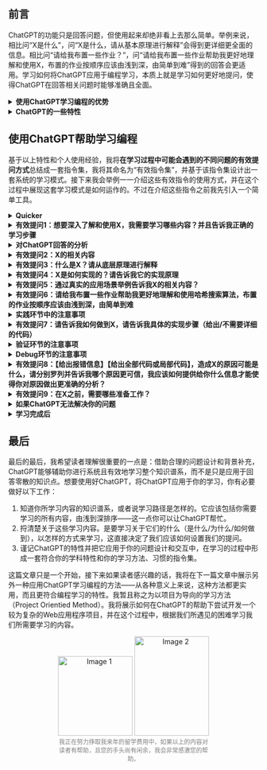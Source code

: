 ## 前言


ChatGPT的功能只是回答问题，但使用起来却绝非看上去那么简单。举例来说，相比问“X是什么”，问“X是什么，请从基本原理进行解释”会得到更详细更全面的信息。相比问“请给我布置一些作业？”，问“请给我布置一些作业帮助我更好地理解和使用X，布置的作业按顺序应该由浅到深，由简单到难”得到的回答会更适用。学习如何将ChatGPT应用于编程学习，本质上就是学习如何更好地提问，使得ChatGPT在回答相关问题时能够准确且全面。



<details>
<summary> <strong> 使用ChatGPT学习编程的优势</summary></strong><br>



#### ChatGPT能够明显提高学习效率
可以将弄懂一个知识点所耗费的时间分为两部分：

1. 用于找到解答的时间

2. 用于理解解答的时间
 
ChatGPT将（1）和（2）所需的时间缩短到一个惊人的程度，特别是（1）部分。在ChatGPT之前，我们需要耗费大量的时间在（1）中。大家可以回想自己在ChatGPT之前为找到某个问题的解答的经历，有时候我们甚至可能在这上面花费数小时乃至数天，而ChatGPT不需要一分钟就能解决（更复杂的问题则需要多次交互，但花费的时间也要少得多得多）。而在（2）中，ChatGPT也能帮助你迅速理解解答并且针对对你的任何疑惑做出解答。


以前我们也许需要花费数个小时甚至数天来寻找答案，而理解答案的过程却不需要十分钟，现在有了ChatGPT，我们可以将整个过程——从寻找到理解答案——都缩短到5分钟。

#### ChatGPT能够降低学习的难度
**ChatGPT对于知识点的解释是动态的**，这一点是它和搜索引擎、书籍和其它知识获取方式的本质差异。同样一个知识点，如果出现在书或搜索引擎上，它的解释是已经固定的，它不会因为你看不懂而修改一个字，而如果出现在ChatGPT，你可以说“我看不懂，请解释得更详细一点”，可以说”我看不懂英文，请使用中文解答“，可以说“请尝试向一个完全没有这方面知识的人解释这个知识点”。

此外**ChatGPT还能够基于单个知识点无限扩展、延伸，帮助你理解各个知识点之间的关系，将知识点放入整个知识体系和实践中**。

#### ChatGPT能够降低学习的成本

最直接的，ChatGPT免去了购买大部分书籍的花费。我们只需要一个网站，或者只是一张完备的学习路径图，接下来的都可以交给ChatGPT。只有在学习到一定深度后，我们才需要特别购买一些书籍来补充欠缺。

ChatGPT免去了培训的费用。没有任何老师能够像ChatGPT这样，全天无休等待你的提问，耐心、专业，从不感到厌烦。

唯一且非常值得的费用也许是ChatGPT Plus的会员费用，每月20＄，绝对物超所值。

</details>


<details>
<summary> <strong> ChatGPT的一些特性</summary></strong><br>
 
在正式开始学习之前，有必要先简单介绍一下ChatGPT的一些特性，利用好这些特性能够帮助你更正确地设计你的问题，从而提高ChatGPT的回答质量。

#### ChatGPT的回答质量取决于提问质量
不同提问方式得到的答案质量差异是巨大的。比如我之前提到的，同样一个知识点，如果你只是普通询问“是什么”，那给出来的回答就会比较简单，有时候无法满足你对这个知识点应该达到的掌握程度。但是如果你问“X是什么？请从底层原理进行解释”，那么ChatGPT给出的答案就会详细得多。我们需要根据我们所问问题的情境，设计出适合该类问题的提问方式，这样才能得到质量更好的回答。


#### ChatGPT的答案并非一蹴而就
ChatGPT并不是一键给出正确答案，它是在与你不断交互的过程中才慢慢形成一个较为正确的回答，并且这个回答还能继续根据你的反馈进行修正。这就也是说，在绝大多数情况下，如果它的回答不能满足你的需求，你应该继续补充条件或者尝试修改自己的提问方式，并且将代码的结果也反馈给它。这样经过多轮的交互后，相比最初，ChatGPT给你的回答会清晰有效得多。当然，可能直到最后ChatGPT给出的结果也并不能让你满意，这就要说到下一个特点。

#### 使用ChatGPT并非只是为了获得正确答案
使用ChatGPT来完成一个任务和使用ChatGPT来学习是两回事。在前者的情境下，你会要求ChatGPT能够尽可能地正确且迅速地完成你的需求，但在后者的情境下，你要做的是从ChatGPT中的回答中学习到你要学习的内容。ChatGPT给予你的实现某个方法的代码可能是错误的，但是你可以把报错信息反馈给它让它改正，也可以让它解释这段代码，让它告诉你是如何实现这段代码的。总之错误很正常，你需要做的是从错误中学习。最理想的情况是你在它的教导下，从它的错误和自己的错误中学习，最后与它合力写出正确的代码。

</details>


## 使用ChatGPT帮助学习编程

基于以上特性和个人使用经验，我将**在学习过程中可能会遇到的不同问题的有效提问方式**总结成一套指令集，我将其命名为“有效指令集”，并基于该指令集设计出一套系统的学习模式。接下来我会举例一一介绍这些有效指令的使用方式，并在这个过程中展现这套学习模式是如何运作的。不过在介绍这些指令之前我先引入一个简单工具。
<details>
<summary> <strong> Quicker</summary></strong><br>

网站：https://getquicker.net/Download

Quicker是一款 Windows 平台上的快捷操作工具，可以帮助我们更快速、更方便地完成我们需要的操作。比如同样询问A/B/C/D知识点，不需要花费时间每次都输入““A/B/C/D是什么？请从底层原理进行解释”，只需要将指令"X是什么？请从底层原理进行解释“输入Quiker中，然后我们选中A/B/C/D，然后使用Quiker一键替换掉X即可。将所有指令都输入到Quicker后，能减少我们在输入上浪费的时间。使用其它有类似功能的快捷操作工具亦可。

[示例视频1]( https://www.bilibili.com/video/BV1rM4y1B7rw/?share_source=copy_web&vd_source=517d066e1daeca655783363f1e449202)

**如有需要，后续将发布如何使用Quicker录制指令的视频**
</details>

<details>
<summary> <strong> 有效提问1：想要深入了解和使用X，我需要学习哪些内容？并且告诉我正确的学习步骤</summary></strong><br>


接下来以”哈希搜索算法“（此处的”哈希搜索算法“更常见的中文叫法应为哈希查找算法，ChatGPT能够理解，不影响回答的准确性）为例对ChatGPT做出第一个提问。对于一个陌生的知识点，许多人的第一个提问往往是“X是什么”，但这并不是一个有效提问，ChatGPT给出的答案往往也并不能让人满意。而在使用另外一种更合理、有效的提问方式后，给出的答案立即得到改善。读者可以做出对比，注意在不同的询问方式下ChatGPT给出答案的不同。

![Pasted image 20230316162630](https://user-images.githubusercontent.com/69788237/227186142-4006eb4c-2b8f-4ac3-916b-7ac0e7cb562c.png)
![Pasted image 20230316162643](https://user-images.githubusercontent.com/69788237/227186487-efcd20b5-71b9-490e-be25-9be4f0461c04.png)

>因为只是示例，考虑到响应速度，使用的model是GPT-3.5。使用GPT-4答案会更准确，但使用体验未必更好。

哪种提问方式更好一目了然。

<strong>任何一个知识点它不是独立的，它是其它知识点的基础，它自身也由很多更底层的知识点构成。</strong>当我们学习一个知识点我们不能直接问它是什么，这样提问得出的回答很可能是不全面，甚至无效的。了解一个知识点，特别是位于知识体系中较为高层的知识点，必须也得了解与它相关的更底层的知识点，有效提问1的作用就是这个。


<details>
<summary> <strong> 使用GPT-3.5还是4.0</summary></strong><br>


同一个问题，ChatGPT4.0的回答：

![Pasted image 20230316185135](https://user-images.githubusercontent.com/69788237/227186910-32cc5bc9-3942-4893-b767-950e76369807.png)

对比两个回答，可以发现两者在对于知识点的回答上其实是相似的，所以在学习概念和知识点上其实可以优先选择响应速度快得多的GPT-3.5。什么时候优先使用GPT-4，这我也会在下文用到时指出。
</details>
</details>

<details>
<summary> <strong> 对ChatGPT回答的分析</summary></strong><br>


在有效提问1的回答中，ChatGPT给出了所有关于该知识点我们需要学习的内容，接下来我们要捋清楚关于这些学习内容，我们是要学习关于它们的什么，我们要以怎样的方式来学习，这直接决定了我们应该如何设置我们的提问。

一般来说，关于某个知识点，我们要学习以下内容：

1. 是什么
2. 为什么
3. 真实的应用场景是什么
4. 怎么做
5. 做得是否正确，哪里错误，如何修改

1、2是为了从概念上理解知识点，3是为了从应用场景上理解这个知识点的作用（如果不了解这一点，很多知识点的学习会变得很枯燥也很抽象），4、5是为了实践操作。

缕清以上内容后，我们就可以根据不同的学习内容设计不同的有效提问。从概念上、从应用场景上、从实践上，三个不同的视角，设计提问时需要不同的侧重点。

接下来我们就只需要根据以上步骤对ChatGPT回答的学习进行学习即可，这里我将使用我发现的另一个**有效指令：X的相关内容**。在通过指令”什么是X？请从底层原理进行解释“提问之前，我们可以先使用这个有效指令来进行一个总体和广度上的认识。
</details>



<details>
<summary> <strong> 有效提问2：X的相关内容</summary></strong><br>



比如对“哈希函数的设计和实现”：

![Pasted image 20230316165421](https://user-images.githubusercontent.com/69788237/227187051-1142eeb0-26b8-457d-af1c-2248762a3a9e.png)

如果你对以上内容不满意，可以继续追问。

![Pasted image 20230316185636](https://user-images.githubusercontent.com/69788237/227187197-ffd97b6e-8fc4-4212-95e1-ab8ee513e245.png)

**对于基础的知识点，如果觉得不对劲可以对比Google和书。就我的经验来看，ChatGPT很少在比较宽泛、通用、基础的知识点上犯错（当然也很可能只是犯错了但我不知道而已，这一点请在使用时自己斟酌）。**
</details>


<details>
<summary> <strong> 有效提问3：什么是X？请从底层原理进行解释</summary></strong><br>


有效提问2是为了对X做出一个总的介绍，扩展和延申关于X的内容，这是广度上的认识。想要完全理解一个概念，特别是计算机中一些关键的概念，需要足够深度的认识，这就是有效提问3的作用。

![Pasted image 20230316193116](https://user-images.githubusercontent.com/69788237/227192986-2d6bba22-2d41-474b-93d5-9e537f1d66cb.png)

从回答中我们可以发现，虽然相比直接问“是什么”更加详细，但是并没有谈到什么“底层原理”。**这是因为“底层原理”这个表述其实并不适用于“哈希搜索算法”这个概念，”哈希搜索算法“的重要其实不在于它是什么，它而在在于如何实现及实现的原理**。对于这类情况，我们还需要追求一个有效提问4。


<details>
<summary>什么时候适用“底层原理”</summary><br>
 
![Pasted image 20230316194256](https://user-images.githubusercontent.com/69788237/227193310-32a74232-ba94-44d2-9fe0-c9f7aa51743a.png)

![Pasted image 20230316194356](https://user-images.githubusercontent.com/69788237/227193336-6b140a53-41ba-47a2-bffe-0fadcae11226.png)

当我们学习操作系统或任何底层原理时，这个提问的作用便十分明显。

</details>
</details>

<details>
<summary> <strong>  有效提问4：X是如何实现的？请告诉我它的实现原理</strong></summary><br>


![Pasted image 20230316195201](https://user-images.githubusercontent.com/69788237/227193934-c1c4a426-2c46-4da2-bcb9-72cad03ad683.png)

![Pasted image 20230316195214](https://user-images.githubusercontent.com/69788237/227194083-5880febf-6059-4d05-8314-ba9838e0a452.png)


回答的质量得到显著的提升。
</details>

<details>
<summary> <strong>  有效提问5：通过真实的应用场景举例告诉我X的相关内容？</strong></summary><br>


以上4个有效提问是基于概念上的提问，接下来开始对作用上的提问。作用上的提问其实相当重要，有时候我会首先问这个问题。了解真实的应用场景，能够让你在学习该内容时将其与真实的应用场景联系起来，从而让你明白这个知识点的意义，也让你的学习会不那么枯燥。而且更重要的是，一般来说这里出现的应用场景就是你要在实践中去最后完成的任务。

![Pasted image 20230316205532](https://user-images.githubusercontent.com/69788237/227194113-8fa864a1-8536-4aa1-a484-8bd886a0ccf5.png)

继续深入了解的话可以选择其中一个应用场景，同时指定一种编程语言，让ChatGPT教你完成一段代码。比如：


![Pasted image 20230317020831](https://user-images.githubusercontent.com/69788237/227194265-96d7c4ef-7027-4221-86dc-9cf0fd35e6b0.png)
</details>

<details>
<summary> <strong> 有效提问6：请给我布置一些作业帮助我更好地理解和使用哈希搜索算法，布置的作业按顺序应该由浅到深，由简单到难</strong></summary><br>

 相比问“请给我布置一些作业？”，问“请给我布置一些作业帮助我更好地理解和使用X，布置的作业按顺序应该由浅到深，由简单到难”得到的回答会适用得多。
 
![Pasted image 20230317021538](https://user-images.githubusercontent.com/69788237/227194376-4b5661fa-5064-4a7a-8477-86642f9d5d99.png)

</details>
<details>
<summary> <strong> 实践环节中的注意事项</strong></summary><br>

接下来进入实践阶段，你可以使用有效提问6来让ChatGPT给你布置一些作业，也可以通过在有效提问5中的深入来开始实践。我的推荐是使用有效提问6，因为一上来就做5中的实践可能过难。在进入这个阶段后，**与ChatGPT的交互就变得更重要，你要随时验证它的代码，并将自己的代码也汇报给它**。

首先可以确定一点，代码是一定要自己敲一敲的，但是为了效率，你并不需要从零敲起——实际上你要意识到，在有了ChatGPT后，任何代码都不再需要从零敲起。另外你也不需要一上来就敲出完整的、正确的代码。在最初，我们甚至可以不敲代码，只让ChatGPT进行演示，然后我们弄懂它给出的代码并进行反馈和交互直到代码完整且正确地运行即可。但到最后，你需要至少知道实现这个功能的整个过程，直到代码中每个变量和函数的作用才算过关。如果你觉得这个内容非常重要，就在完成以上步骤的情况下尝试完全自己自主完成这段代码，这会很有效地帮助你理解这个内容，但如果是不重要的内容，就可以留到后来要应用时再来复习。
</details>

 
 <details>
<summary> <strong> 有效提问7：请告诉我如何做到X，请告诉我具体的实现步骤（给出/不需要详细的代码）</strong></summary><br>

接下来开始我们的第一个实践。先使用有效提问2和3了解作业中不了解的概念，比如作业1中的哈希表和Java中的HashMap。在了解所有的概念后，就开始进入写代码环节。在这个环节中，你可以选择让它只告诉你步骤（那么你要在提问中指明不需要给出具体的代码），自己来完成代码；也可以让它将整个代码给出，然后自己验证并学习一遍是如何操作的；这取决于这个知识点的重要程度，也取决于你的学习习惯。最低标准是，你至少能够看懂整个过程，能够以伪代码的形式将其复述出来。


![image](https://user-images.githubusercontent.com/69788237/227499718-9c5eb8f9-8257-497e-8adc-6e78716874cb.png)


将以上代码复制进IDEA中运行并验证。

</details>

<details>
<summary> <strong>验证环节的注意事项</summary></strong><br>
 
验证环节实际上是非常重要的一个步骤，理论上来说我们应该对ChatGPT给出的每个回答都进行验证，但我们知道如果这样做，ChatGPT为我们节省的时间都被会用在验证上。如果验证出答案不正确还好，错误能够得到改正，花在这部分上的时间是有效的，反之则得不偿失。所以我们有必要弄清楚，什么是有必要验证的，以怎样的方式来验证。


以我的经验来看，对于一个初学者需要学习的内容而言，ChatGPT的正确率高得惊人。可以说只要你使用正确的提问方式，你基本可以认定ChatGPT的答案是正确的，而我们需要验证的主要是代码和复杂的、底层的概念解释。


#### 验证的方式

最简单的验证方式就是使用搜索引擎，将ChatGPT的回答直接复制到搜索引擎，看是否有相似的回答。这种验证方式简单快速，用于随时验证你觉得可能存在错误的回答。如果是一段代码，则将其复制进IDEA中看是否报错，运行结果是否达到你的预期。



</details>


<details>
<summary> <strong>Debug环节的注意事项</summary></strong><br>

Debug环节和验证环节并不相同，验证即包括对代码的验证，也包括对ChatGPT所给出的概念解释的验证。

不要只是简单地问“为什么”。ChatGPT给出的回答基于你所给出的反馈，如果只是问为什么，很可能因为缺乏相关背景而给出错误的回答。在这种情况下，你需要引导ChatGPT告诉你，你需要给出它怎样的信息才能够让它帮助你分析出真正错误的所在。


如果ChatGPT给出的代码出现错误，一般来说可以简单地归结为两种情况：（1）代码本身的错误 （2）代码不全，配置不全，代码前置条件不足的错误；两种不同的错误使用的提问不同。


对于第一种错误，首先自己要通读并理解代码，然后将报错信息、代码信息和你的需求一同复制给ChatGPT，并提出有效提问7，并询问如何修改才能达到你的需求。
</details>

<details>

<summary><strong>有效提问8：【给出报错信息】【给出全部代码或局部代码】，造成X的原因可能是什么，请分别罗列并告诉我哪个原因更可信，我应该如何提供给你什么信息才能使得你对原因做出更准确的分析？</summary></strong><br>

在Debug过程中，很少情况是能够一步到位的，往往需要多次反馈才能达到预期效果。如果我们只是问为什么会出现报错，我们得到的答案很可能是不准确或者不完全的，按照这个答案也可能会造成其它错误。这时候我们的提问不仅需要保证ChatGPT给出报错信息的解释，而且也给出进一步反馈所需要的信息。许多人在得到答案后不知道如何进一步与ChatGPT交互，实际上这一点也可以交给ChatGPT来告诉你。

![Pasted image 20230323195922](https://user-images.githubusercontent.com/69788237/227211629-5e16f708-4005-4529-90fa-9a1e2bdef303.png)



</details>

<details>
<summary><strong>有效提问9：在X之前，需要哪些准备工作？</summary></strong><br>
第二种错误会出现在你尝试使用ChatGPT开发较为复杂的功能时，这种错误更加隐蔽，因为代码本身可能没有任何错误，但是仍然无法运行或无法满足你的需求。

这些错误可能是因为你没有导入相关的依赖，这时候你要先使用有效提问8，问清楚ChatGPT代码是否完整，是否需要其它前置条件。

第二种错误实际上复杂得多，无法只是靠一两个问题就能迅速解决，这一点当你尝试开始开发项目时便会体验到，在下一篇文章我会尝试展开来讲如何解决这种错误。
第二种错误会出现在你尝试使用ChatGPT开发较为复杂的功能时，这种错误更加隐蔽，因为代码本身可能没有任何错误，但是仍然无法运行或无法满足你的需求。

这些错误可能是因为你没有导入相关的依赖，这时候你要先使用有效提问8，问清楚ChatGPT代码是否完整，是否需要其它前置条件。

第二种错误实际上复杂得多，无法只是靠一两个问题就能迅速解决，这一点当你尝试开始开发项目时便会体验到，在下一篇文章我会尝试展开来讲如何解决这种错误。


![Pasted image 20230323200149](https://user-images.githubusercontent.com/69788237/227496095-cbec561c-e25a-44e0-ac43-a16dd8120764.png)


还有一种情况是因为版本更新一些功能不再能使用（比如在 2022年更新的Spring Security_ 5.7.0版本中 ，WebSecurityConfigurerAdapter这个class已经被弃用，而因为ChatGPT的信息是在2021年，它并不知道这个情况，所以仍会在代码中使用该class，结果导致代码错误）。这种情况就需要借用其它搜索引擎（此处推荐使用New Bing），比如搜索”WebSecurityConfigurerAdapter在最新版本中的Spring Security中是否还能使用“，你马上就会发现”WebSecurityConfigurerAdapter弃用“的搜索结果。

第二种错误对于初学者来说，如果没有事前意识到它们的存在，可能很难在实践中分辨出代码中究竟出现了什么错误，所以读者需要特别注意。
</details>

<details>
<summary><strong>如果ChatGPT无法解决你的问题</summary></strong><br>




首先尝试重新梳理自己的需求，将问题有条例地陈述出来，然后更换提问方式，从多个角度提问，补充更多条件，让ChatGPT更了解你想问的问题。

在确实经过多轮交互后仍无法解决问题时，在各大论坛或线下向更专业的人员咨询。

</details>

<details>
<summary><strong>学习完成后</summary></strong><br>



最后你能明白所有给出的代码且代码能够流畅运行，那么就算结束了。此外如果想进一步巩固，应该总结以上学习中的知识点和错误；最后自己再捋一遍全部代码，有必要的话也应该再完全自己写一遍代码，或者至少把思路（伪代码）写出来。

![Pasted image 20230318172030](https://user-images.githubusercontent.com/69788237/227194526-1f6144f4-ade6-4219-a1ae-ce4d73c27c92.png)

示例中的代码过于简单，所以没有任何错误，但在当你使用ChatGPT完成一段较为复杂的代码任务时，你会发现ChatGPT给出的代码会存在各种各样的细节错误，这很正常——这并不完全代表ChatGPT是“错误”的，这可能是因为你的沟通不到位，也可能是因为这部分细节应该由你来负责填补完成。

在这之后我们可以使用ChatGPT的Download插件，将整个页面下载下来作为笔记，以便未来随时参考。理论上来说，如果你的提问足够系统且完整，那么你甚至可以不再需要单独记录笔记。



</details>






## 最后

最后的最后，我希望读者理解很重要的一点是：借助合理的问题设计和背景补充，ChatGPT能够辅助你进行系统且有效地学习整个知识谱系，而不是只是应用于回答零散的知识点。想要使用好ChatGPT，将ChatGPT应用于你的学习，你有必要做好以下工作：

<ol>
<li>知道你所学习内容的知识谱系，或者说学习路径是怎样的。它应该包括你需要学习的所有内容，由浅到深排序——这一点你可以让ChatGPT帮忙。</li>
<li>捋清楚关于这些学习内容。是要学习关于它们的什么（是什么/为什么/如何做到），以怎样的方式来学习，这直接决定了我们应该如何设置我们的提问。</li>
<li>谨记ChatGPT的特性并把它应用于你的问题设计和交互中，在学习的过程中形成一套符合你的学科特性和你的学习方法、习惯的指令集。</li>
</ol>



这篇文章只是一个开始，接下来如果读者感兴趣的话，我将在下一篇文章中展示另外一种应用ChatGPT学习编程的方法——从各种意义上来说，这种方法都更实用，而且更符合编程学习的特性。我暂且称之为以项目为导向的学习方法（Project Orientied Method）。我将展示如何在ChatGPT的帮助下尝试开发一个较为复杂的Web应用程序项目，并在这个过程中，根据我们所遇见的困难学习我们所需要学习的内容。





   
    
    
 


<div align="center">
  <img src="https://user-images.githubusercontent.com/69788237/227213306-d3120e06-f1e9-46a8-875e-85608de6ad62.JPG" alt="Image 1" style="width: 150px; height: 160px;">
  <img src="https://user-images.githubusercontent.com/69788237/227213329-df40ed95-e9bf-4fc7-8763-d0979f69267a.JPG" alt="Image 2" style="width: 150px; height: 200px;">
   <br>
   <sub style="font-size: 12px; color: gray; max-width: 300px; display: inline-block; text-align: center;">我正在努力挣取我来年的留学费用中，如果以上的内容对读者有帮助，且您的手头尚有闲余，我会非常感激您的帮助。</sub>
   </br>
</div>



